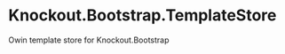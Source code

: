 Knockout.Bootstrap.TemplateStore
================================

Owin template store for Knockout.Bootstrap
